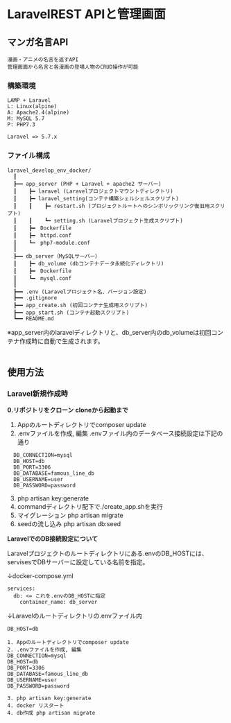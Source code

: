 # LaravelREST APIと管理画面
## マンガ名言API
```
漫画・アニメの名言を返すAPI
管理画面から名言と各漫画の登場人物のCRUD操作が可能
```
### 構築環境
```
LAMP + Laravel
L: Linux(alpine)
A: Apache2.4(alpine)
M: MySQL 5.7
P: PHP7.3

Laravel => 5.7.x
```
### ファイル構成
```
laravel_develop_env_docker/
  ┃
  ┣━━ app_server (PHP + Laravel + apache2 サーバー)
  ┃    ┣━ laravel (Laravelプロジェクトマウントディレクトリ)
  ┃    ┣━ laravel_setting(コンテナ構築シェルシェルスクリプト)
  ┃    ┃    ┣━ restart.sh (プロジェクトルートへのシンボリックリンク復旧用スクリプト)
  ┃    ┃    ┗━ setting.sh (Laravelプロジェクト生成スクリプト)
  ┃    ┣━　Dockerfile
  ┃    ┣━　httpd.conf
  ┃    ┗━　php7-module.conf
  ┃
  ┣━━ db_server（MySQLサーバー）
  ┃    ┣━ db_volume (dbコンテナデータ永続化ディレクトリ)
  ┃    ┣━　Dockerfile
  ┃    ┗━　mysql.conf
  ┃
  ┣━━ .env (Laravelプロジェクト名、バージョン設定)
  ┣━━ .gitignore
  ┣━━ app_create.sh (初回コンテナ生成用スクリプト)
  ┣━━ app_start.sh (コンテナ起動スクリプト)
  ┗━━ README.md
```
※app_server内のlaravelディレクトリと、db_server内のdb_volumeは初回コンテナ作成時に自動で生成されます。
<br><br>

## 使用方法
### Laravel新規作成時
**0.リポジトリをクローン**
**cloneから起動まで**
1. Appのルートディレクトリでcomposer update
2. .envファイルを作成, 編集
.envファイル内のデータベース接続設定は下記の通り
```
  DB_CONNECTION=mysql
  DB_HOST=db
  DB_PORT=3306
  DB_DATABASE=famous_line_db
  DB_USERNAME=user
  DB_PASSWORD=password
```
3. php artisan key:generate
4. commandディレクトリ配下で./create_app.shを実行
5. マイグレーション php artisan migrate
6. seedの流し込み php artisan db:seed

**LaravelでのDB接続設定について**

Laravelプロジェクトのルートディレクトリにある.envのDB_HOSTには、servisesでDBサーバーに設定している名前を指定。

↓docker-compose.yml
```
services:
  db: <= これを.envのDB_HOSTに指定
    container_name: db_server
```
↓Laravelのルートディレクトリの.envファイル内
```
DB_HOST=db
```

```
1. Appのルートディレクトリでcomposer update
2. .envファイルを作成, 編集
DB_CONNECTION=mysql
DB_HOST=db
DB_PORT=3306
DB_DATABASE=famous_line_db
DB_USERNAME=user
DB_PASSWORD=password

3. php artisan key:generate
4. docker リスタート
4. db作成 php artisan migrate
```
